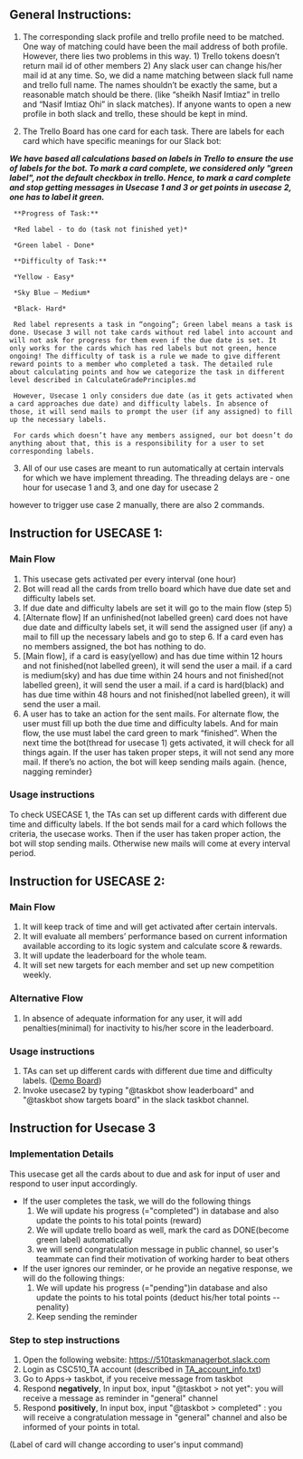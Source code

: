 ## General Instructions:

1.	The corresponding slack profile and trello profile need to be matched. One way of matching could have been the mail address of both profile. However, there lies two problems in this way. 1) Trello tokens doesn’t return mail id of other members 2) Any slack user can change his/her mail id at any time.
So, we did a name matching between slack full name and trello full name. The names shouldn’t be exactly the same, but a reasonable match should be there. (like “sheikh Nasif Imtiaz” in trello and “Nasif Imtiaz Ohi” in slack matches).
If anyone wants to open a new profile in both slack and trello, these should be kept in mind.

2.	The Trello Board has one card for each task.  There are labels for each card which have specific meanings for our Slack bot:

***We have based all calculations based on labels in Trello to ensure the use of labels for the bot. To mark a card complete, we considered only "green label", not the default checkbox in trello. Hence, to mark a card complete and stop getting messages in Usecase 1 and 3 or get points in usecase 2, one has to label it green.***

     **Progress of Task:**

     *Red label - to do (task not finished yet)*

     *Green label - Done*

     **Difficulty of Task:**

     *Yellow - Easy*

     *Sky Blue – Medium*

     *Black- Hard*

     Red label represents a task in “ongoing”; Green label means a task is done. Usecase 3 will not take cards without red label into account and will not ask for progress for them even if the due date is set. It only works for the cards which has red labels but not green, hence ongoing! The difficulty of task is a rule we made to give different reward points to a member who completed a task. The detailed rule about calculating points and how we categorize the task in different level described in CalculateGradePrinciples.md

     However, Usecase 1 only considers due date (as it gets activated when a card approaches due date) and difficulty labels. In absence of those, it will send mails to prompt the user (if any assigned) to fill up the necessary labels.

     For cards which doesn’t have any members assigned, our bot doesn’t do anything about that, this is a responsibility for a user to set corresponding labels.

3.	All of our use cases are meant to run automatically at certain intervals for which we have implement threading. The threading delays are -
one hour for usecase 1 and 3, and one day for usecase 2

however to trigger use case 2 manually, there are also 2 commands.

## Instruction for USECASE 1:

### Main Flow
1.	This usecase gets activated per every interval (one hour)
2.	Bot will read all the cards from trello board which have due date set and difficulty labels set.
3.	If due date and difficulty labels are set it will go to the main flow (step 5)
4.	[Alternate flow] If an unfinished(not labelled green) card does not have due date and difficulty labels set, it will send the assigned user (if any) a mail to fill up the necessary labels and go to step 6. If a card even has no members assigned, the bot has nothing to do.
5.	[Main flow], if a card is easy(yellow) and has due time within 12 hours and not finished(not labelled green), it will send the user a mail.
if a card is medium(sky) and has due time within 24 hours and not finished(not labelled green), it will send the user a mail.
if a card is hard(black) and has due time within 48 hours and not finished(not labelled green), it will send the user a mail.
6.	A user has to take an action for the sent mails. For alternate flow, the user must fill up both the due time and difficulty labels. And for main flow, the use must label the card green to mark “finished”.
When the next time the bot(thread for usecase 1) gets activated, it will check for all things again. If the user has taken proper steps, it will not send any more mail. If there’s no action, the bot will keep sending mails again. {hence, nagging reminder}

### Usage instructions
To check USECASE 1, the TAs can set up different cards with different due time and difficulty labels. If the bot sends mail for a card which follows the criteria, the usecase works. Then if the user has taken proper action, the bot will stop sending mails. Otherwise new mails will come at every interval period.

## Instruction for USECASE 2:
### Main Flow
1. It will keep track of time and will get activated after certain intervals.
2. It will evaluate all members’ performance based on current information available according to its logic system and calculate score & rewards.
3. It will update the leaderboard for the whole team.
4. It will set new targets for each member and set up new competition weekly.
### Alternative Flow
1. In absence of adequate information for any user, it will add penalties(minimal) for inactivity to his/her score in the leaderboard.

### Usage instructions
1. TAs can set up different cards with different due time and difficulty labels. ([Demo Board](https://trello.com/b/5LYE5kJE))
2. Invoke usecase2 by typing "@taskbot show leaderboard" and "@taskbot show targets board" in the slack taskbot channel.

## Instruction for Usecase 3
### Implementation Details
This usecase get all the cards about to due and ask for input of user and respond to user input accordingly.
* If the user completes the task, we will do the following things
     1. We will update his progress (="completed") in database and also update the points to his total points (reward)
     2. We will update trello board as well, mark the card as DONE(become green label) automatically
     3. we will send congratulation message in public channel, so user's teammate can find their motivation of working harder to beat others
* If the user ignores our reminder, or he provide an negative response,
     we will do the following things:
     1. We will update his progress (="pending")in database and also update the points to his total points (deduct his/her total points -- penality)
     2. Keep sending the reminder
### Step to step instructions
1. Open the following website: https://510taskmanagerbot.slack.com
2. Login as CSC510_TA account (described in [TA_account_info.txt](https://github.ncsu.edu/yhu22/CSC510_F17_Project/blob/master/TA_account_info.txt))
3. Go to Apps-> taskbot, if you receive message from taskbot
4. Respond **negatively**, In input box, input "@taskbot > not yet": you will receive a message as reminder in "general" channel
5. Respond **positively**, In input box, input "@taskbot > completed" : you will receive a congratulation message in "general" channel and also be informed of your points in total.

(Label of card will change according to user's input command)
